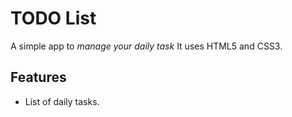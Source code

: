 # TODO List

A simple app to *manage your daily task*
It uses HTML5 and CSS3.

## Features

* List of daily tasks.
